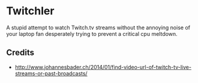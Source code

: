 Twitchler
=========

A stupid attempt to watch Twitch.tv streams without the annoying
noise of your laptop fan desperately trying to prevent a critical cpu meltdown.

Credits
-------

* http://www.johannesbader.ch/2014/01/find-video-url-of-twitch-tv-live-streams-or-past-broadcasts/
